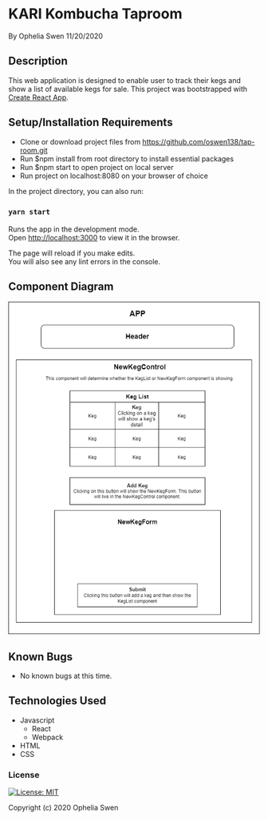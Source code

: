 # KARI Kombucha Taproom


By Ophelia Swen 11/20/2020

## Description
This web application is designed to enable user to track their kegs and show a list of available kegs for sale. This project was bootstrapped with [Create React App](https://github.com/facebook/create-react-app). 

## Setup/Installation Requirements

- Clone or download project files from https://github.com/oswen138/tap-room.git  
- Run \$npm install from root directory to install essential packages   
- Run \$npm start to open project on local server
- Run project on localhost:8080 on your browser of choice


In the project directory, you can also run:

### `yarn start`

Runs the app in the development mode.\
Open [http://localhost:3000](http://localhost:3000) to view it in the browser.

The page will reload if you make edits.\
You will also see any lint errors in the console.

## Component Diagram

![](src/img/tap-room-components.png)

## Known Bugs
* No known bugs at this time.

## Technologies Used
* Javascript
  * React
  * Webpack
* HTML
* CSS

### License

[![License: MIT](https://img.shields.io/badge/License-MIT-yellow.svg)](https://opensource.org/licenses/MIT)

Copyright (c) 2020 Ophelia Swen